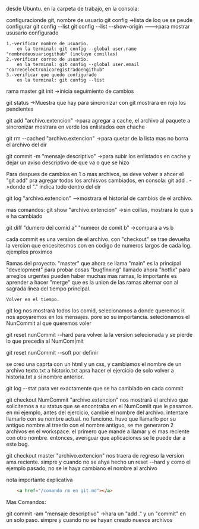 desde Ubuntu.
en la carpeta de trabajo, en la consola: 

configuracionde git, nombre de usuario
git config          ->lista de loq ue se peude configurar
git config --list
git config --list --show-origin --->para mostrar ususario configurado

    1.-verificar nombre de usuario.
        en la terminal: git config --global user.name "nombredeusuariogithub" (incluye comillas)
    2.-verificar correo de usuario.
        en la terminal: git config --global user.email "correoelectronicoregistradoengithub"
    3.-verificar que quedo configurado
        en la terminal: git config --list



rama master
git init                            ->inicia seguimiento de cambios

git status                          ->Muestra que hay para sincronizar con git
                                        mostrara en rojo los pendientes

git add "archivo.extencion"         ->para agregar a cache, el archivo al paquete a sincronizar
                                        mostrara en verde los enlistados een chache

git rm --cached "archivo.extencion"          ->para quetar de la lista mas no borra el archivo del dir

git commit -m "mensaje descriptivo"            ->para subir los enlistados en cache y dejar un
                                                aviso descriptivo de que va o que se hizo

Para despues de cambios en 1 o mas archivos, se deve volver a ahcer el "git add"
pra agregar todos los archisvos cambiados, 
    en consola: git add .    ->donde el "." indica todo dentro del dir

git log "archivo.extencion"  -->mostrara el historial de cambios de el archivo.

mas comandos:
git show "archivo.extencion"  ->sin coillas, mostrara lo que s e ha cambiado

git diff "dumero del comid a" "numeor de comit b"   ->compara a vs b

cada commit es una version de el archivo. con "checkout" se trae devuelta la vercion que encesitesmos con en codigo de numeros largos de cada log. ejemplos proximos

Ramas del proyecto.
    "master" que ahora se llama "main" es la principal
    "development" para probar cosas
    "bugfinxing" llamado ahora "hotfix" para arreglos urgentes
pueden haber muchas mas ramas, lo importante es aprender a hacer "merge" que es la union de las ramas  alternar con al sagrada linea del tiempo principal.

    Volver en el tiempo.
git log                     nos mostrará  todos los comid, selecionamos a donde queremos ir.
                            nos apoyaremos en los mensajes. pore so su importancia.
                            selecionamos el NunCommit al que queremos voler

git reset nunCommit --hard   para volver la la version selecionada y se pierde lo que precedia
                            al NumCom|mit

git reset nunCommit --soft   por definir

se creo una caprta con un html y un css, y cambiamos el nombre de un archivo texto.txt a historio.txt apra hacer el ejercicio de solo volver a historia.txt a si nombre anterior.

git log --stat      para ver exactamente que se ha cambiado en cada commit

git checkout NumCommit "archivo.extencion"      nos mostrará el archivo que solicitemos a su status que se
                                                encontraba en el NumComiit que le pasamos.
    en mi ejemplo, antes del ejercicio, cambie el nombre del archivo. 
    intentare llamarlo con su nombre actual. 
    no funciono. huvo que llamarlo por su antiguo nombre
    al traerlo con el nombre antiguo, se me generaron 2 archivos en el workspace. el primero que mande a  llamar y el mas reciente con otro nombre. entonces, averiguar que aplicaciones se le puede dar a este bug.

git checkout master "archivo.extencion"         nos traera de regreso la version ams reciente. simpre y cuando no se ahya hecho 
                                                un reset --hard y como el ejemplo pasado, no se le haya cambiano el nombre al archivo

nota importante explicativa
```html
    <a href="/comando rm en git.md"></a>
```
Mas Comandos:

git commit -am  "mensaje descriptivo"    ->hara un "add ." y un "commit" en un solo paso. simpre y cuando no se hayan creado nuevos archivos
